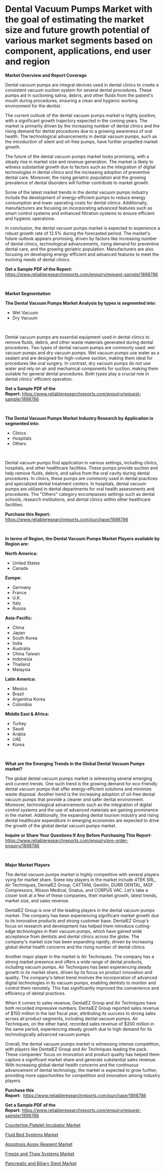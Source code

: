 <p><h1>Dental Vacuum Pumps Market with the goal of estimating the market size and future growth potential of various market segments based on component, applications, end user and region</h1></p><p><strong>Market Overview and Report Coverage</strong></p>
<p><p>Dental vacuum pumps are integral devices used in dental clinics to create a consistent vacuum suction system for several dental procedures. These pumps aid in suctioning saliva, debris, and other fluids from the patient's mouth during procedures, ensuring a clean and hygienic working environment for the dentist. </p><p>The current outlook of the dental vacuum pumps market is highly positive, with a significant growth trajectory expected in the coming years. The market is primarily driven by the increasing number of dental clinics and the rising demand for dental procedures due to a growing awareness of oral health. The technological advancements in dental vacuum pumps, such as the introduction of silent and oil-free pumps, have further propelled market growth.</p><p>The future of the dental vacuum pumps market looks promising, with a steady rise in market size and revenue generation. The market is likely to witness substantial growth due to factors such as the integration of digital technologies in dental clinics and the increasing adoption of preventive dental care. Moreover, the rising geriatric population and the growing prevalence of dental disorders will further contribute to market growth.</p><p>Some of the latest market trends in the dental vacuum pumps industry include the development of energy-efficient pumps to reduce energy consumption and lower operating costs for dental clinics. Additionally, manufacturers are focusing on incorporating advanced features such as smart control systems and enhanced filtration systems to ensure efficient and hygienic operations.</p><p>In conclusion, the dental vacuum pumps market is expected to experience a robust growth rate of 12.5% during the forecasted period. The market's future outlook appears promising, driven by factors like increasing number of dental clinics, technological advancements, rising demand for preventive dental care, and the growing geriatric population. Manufacturers are also focusing on developing energy-efficient and advanced features to meet the evolving needs of dental clinics.</p></p>
<p><strong>Get a Sample PDF of the Report:</strong> <a href="https://www.reliableresearchreports.com/enquiry/request-sample/1898786">https://www.reliableresearchreports.com/enquiry/request-sample/1898786</a></p>
<p>&nbsp;</p>
<p><strong>Market Segmentation</strong></p>
<p><strong>The Dental Vacuum Pumps Market Analysis by types is segmented into:</strong></p>
<p><ul><li>Wet Vacuum</li><li>Dry Vacuum</li></ul></p>
<p>&nbsp;</p>
<p><p>Dental vacuum pumps are essential equipment used in dental clinics to remove fluids, debris, and other waste materials generated during dental procedures. Two types of dental vacuum pumps are commonly used: wet vacuum pumps and dry vacuum pumps. Wet vacuum pumps use water as a sealant and are designed for high-volume suction, making them ideal for procedures like oral surgery. In contrast, dry vacuum pumps do not use water and rely on air and mechanical components for suction, making them suitable for general dental procedures. Both types play a crucial role in dental clinics' efficient operation.</p></p>
<p><strong>Get a Sample PDF of the Report:</strong>&nbsp;<a href="https://www.reliableresearchreports.com/enquiry/request-sample/1898786">https://www.reliableresearchreports.com/enquiry/request-sample/1898786</a></p>
<p>&nbsp;</p>
<p><strong>The Dental Vacuum Pumps Market Industry Research by Application is segmented into:</strong></p>
<p><ul><li>Clinics</li><li>Hospitals</li><li>Others</li></ul></p>
<p>&nbsp;</p>
<p><p>Dental vacuum pumps find application in various settings, including clinics, hospitals, and other healthcare facilities. These pumps provide suction and help remove fluids, debris, and saliva from the oral cavity during dental procedures. In clinics, these pumps are commonly used in dental practices and specialized dental treatment centers. In hospitals, dental vacuum pumps are utilized in dental departments for oral health assessments and procedures. The "Others" category encompasses settings such as dental schools, research institutions, and dental clinics within other healthcare facilities.</p></p>
<p><strong>Purchase this Report:</strong>&nbsp; <a href="https://www.reliableresearchreports.com/purchase/1898786">https://www.reliableresearchreports.com/purchase/1898786</a></p>
<p>&nbsp;</p>
<p><strong>In terms of Region, the Dental Vacuum Pumps Market Players available by Region are:</strong></p>
<p>
    <p> <strong> North America: </strong>
        <ul>
            <li>United States</li>
            <li>Canada</li>
        </ul>
        </p> 
    <p> <strong> Europe: </strong>
        <ul>
            <li>Germany</li>
            <li>France</li>
            <li>U.K.</li>
            <li>Italy</li>
            <li>Russia</li>
        </ul>
        </p> 
    <p> <strong> Asia-Pacific: </strong>
        <ul>
            <li>China</li>
            <li>Japan</li>
            <li>South Korea</li>
            <li>India</li>
            <li>Australia</li>
            <li>China Taiwan</li>
            <li>Indonesia</li>
            <li>Thailand</li>
            <li>Malaysia</li>
        </ul>
        </p> 
    <p> <strong> Latin America: </strong>
        <ul>
            <li>Mexico</li>
            <li>Brazil</li>
            <li>Argentina Korea</li>
            <li>Colombia</li>
        </ul>
        </p> 
    <p> <strong> Middle East & Africa: </strong>
        <ul>
            <li>Turkey</li>
            <li>Saudi</li>
            <li>Arabia</li>
            <li>UAE</li>
            <li>Korea</li>
        </ul>
    </p>
    </p>
<p>&nbsp;</p>
<p><strong>What are the Emerging Trends in the Global Dental Vacuum Pumps market?</strong></p>
<p><p>The global dental vacuum pumps market is witnessing several emerging and current trends. One such trend is the growing demand for eco-friendly dental vacuum pumps that offer energy-efficient solutions and minimize waste disposal. Another trend is the increasing adoption of oil-free dental vacuum pumps that provide a cleaner and safer dental environment. Moreover, technological advancements such as the integration of digital control systems and the use of advanced materials are gaining prominence in the market. Additionally, the expanding dental tourism industry and rising dental healthcare expenditure in emerging economies are expected to drive the growth of the global dental vacuum pumps market.</p></p>
<p><strong>Inquire or Share Your Questions If Any Before Purchasing This Report</strong>- <a href="https://www.reliableresearchreports.com/enquiry/pre-order-enquiry/1898786">https://www.reliableresearchreports.com/enquiry/pre-order-enquiry/1898786</a></p>
<p>&nbsp;</p>
<p><strong>Major Market Players</strong></p>
<p><p>The dental vacuum pumps market is highly competitive with several players vying for market share. Some key players in the market include 4TEK SRL, Air Techniques, DentalEZ Group, CATTANI, Gentilin, DURR DENTAL, MGF Compressors, Woson Medical, Gnatus, and CORPUS VAC. Let's take a closer look at a few of these companies, their market growth, latest trends, market size, and sales revenue.</p><p>DentalEZ Group is one of the leading players in the dental vacuum pumps market. The company has been experiencing significant market growth due to its innovative products and strong customer base. DentalEZ Group's focus on research and development has helped them introduce cutting-edge technologies in their vacuum pumps, which have gained wide acceptance from dentists and dental clinics across the globe. The company's market size has been expanding rapidly, driven by increasing global dental health concerns and the rising number of dental clinics.</p><p>Another major player in the market is Air Techniques. The company has a strong market presence and offers a wide range of dental products, including vacuum pumps. Air Techniques has been experiencing steady growth in its market share, driven by its focus on product innovation and quality. The company's latest trend involves the incorporation of advanced digital technologies in its vacuum pumps, enabling dentists to monitor and control them remotely. This has significantly improved the convenience and efficiency of dental practices.</p><p>When it comes to sales revenue, DentalEZ Group and Air Techniques have both recorded impressive numbers. DentalEZ Group reported sales revenue of $150 million in the last fiscal year, attributing its success to strong sales across all product segments, including dental vacuum pumps. Air Techniques, on the other hand, recorded sales revenue of $200 million in the same period, experiencing steady growth due to high demand for its technologically advanced vacuum pumps.</p><p>Overall, the dental vacuum pumps market is witnessing intense competition, with players like DentalEZ Group and Air Techniques leading the pack. These companies' focus on innovation and product quality has helped them capture a significant market share and generate substantial sales revenue. With increasing global dental health concerns and the continuous advancement of dental technology, the market is expected to grow further, providing more opportunities for competition and innovation among industry players.</p></p>
<p><strong>Purchase this Report:</strong>&nbsp;&nbsp;<a href="https://www.reliableresearchreports.com/purchase/1898786">https://www.reliableresearchreports.com/purchase/1898786</a></p>
<p></p>
<p><strong>Get a Sample PDF of the Report:</strong>&nbsp;<a href="https://www.reliableresearchreports.com/enquiry/request-sample/1898786">https://www.reliableresearchreports.com/enquiry/request-sample/1898786</a></p>
<p><p><a href="https://medium.com/@caylawisoky8698/countertop-platelet-incubator-market-exploring-market-share-market-trends-and-future-growth-7b73a5133eb3">Countertop Platelet Incubator Market</a></p><p><a href="https://github.com/GroverBarry/Market-Research-Report-List-3/blob/main/fluid-bed-systems-market.md">Fluid Bed Systems Market</a></p><p><a href="https://medium.com/@caylawisoky8698/apoptosis-assay-reagent-market-share-evolution-and-market-growth-trends-2023-2030-67c5868ee832">Apoptosis Assay Reagent Market</a></p><p><a href="https://github.com/RickHolmes3/Market-Research-Report-List-2/blob/main/freeze-and-thaw-systems-market.md">Freeze and Thaw Systems Market</a></p><p><a href="https://medium.com/@caylawisoky8698/pancreatic-and-biliary-stent-market-comprehensive-assessment-by-type-application-and-geography-5f5147a50761">Pancreatic and Biliary Stent Market</a></p></p>